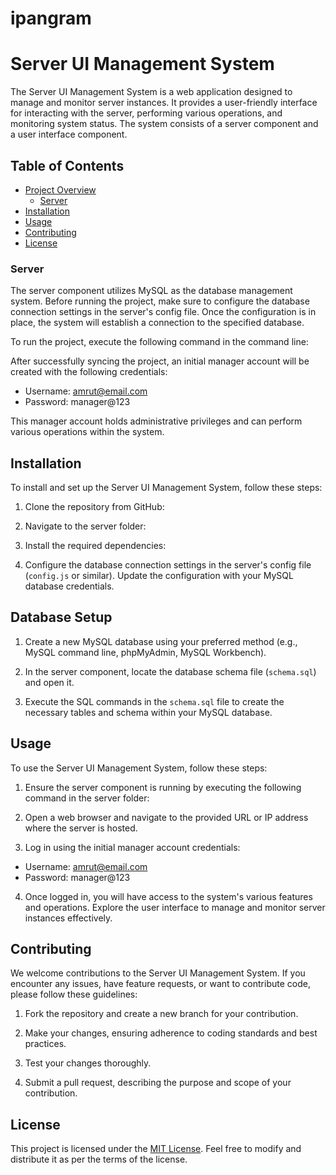 # ipangram

# Server UI Management System

The Server UI Management System is a web application designed to manage and monitor server instances. It provides a user-friendly interface for interacting with the server, performing various operations, and monitoring system status. The system consists of a server component and a user interface component.

## Table of Contents

- [Project Overview](#project-overview)
  - [Server](#server)
- [Installation](#installation)
- [Usage](#usage)
- [Contributing](#contributing)
- [License](#license)


### Server

The server component utilizes MySQL as the database management system. Before running the project, make sure to configure the database connection settings in the server's config file. Once the configuration is in place, the system will establish a connection to the specified database.

To run the project, execute the following command in the command line:


After successfully syncing the project, an initial manager account will be created with the following credentials:

- Username: amrut@email.com
- Password: manager@123

This manager account holds administrative privileges and can perform various operations within the system.

## Installation

To install and set up the Server UI Management System, follow these steps:

1. Clone the repository from GitHub:


2. Navigate to the server folder:


3. Install the required dependencies:


4. Configure the database connection settings in the server's config file (`config.js` or similar). Update the configuration with your MySQL database credentials.

## Database Setup

1. Create a new MySQL database using your preferred method (e.g., MySQL command line, phpMyAdmin, MySQL Workbench).

2. In the server component, locate the database schema file (`schema.sql`) and open it.

3. Execute the SQL commands in the `schema.sql` file to create the necessary tables and schema within your MySQL database.

## Usage

To use the Server UI Management System, follow these steps:

1. Ensure the server component is running by executing the following command in the server folder:


2. Open a web browser and navigate to the provided URL or IP address where the server is hosted.

3. Log in using the initial manager account credentials:

- Username: amrut@email.com
- Password: manager@123

4. Once logged in, you will have access to the system's various features and operations. Explore the user interface to manage and monitor server instances effectively.

## Contributing

We welcome contributions to the Server UI Management System. If you encounter any issues, have feature requests, or want to contribute code, please follow these guidelines:

1. Fork the repository and create a new branch for your contribution.

2. Make your changes, ensuring adherence to coding standards and best practices.

3. Test your changes thoroughly.

4. Submit a pull request, describing the purpose and scope of your contribution.

## License

This project is licensed under the [MIT License](https://opensource.org/licenses/MIT). Feel free to modify and distribute it as per the terms of the license.

